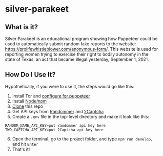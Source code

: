 # silver-parakeet

## What is it?

Silver Parakeet is an educational program showing how Puppeteer could be used to automatically submit random fake reports to the website: https://prolifewhistleblower.com/anonymous-form/. This website is used for reporting women trying to exercise their right to bodily autonomy in the state of Texas, an act that became illegal yesterday, September 1, 2021.

## How Do I Use It?

Hypothetically, if you were to use it, the steps would go like this:

1. Install Tor and [configure for puppeteer](https://levelup.gitconnected.com/anonymous-web-scrapping-with-node-js-tor-apify-and-cheerio-3b36ec6a45dc)
2. Install [Node/npm](https://docs.microsoft.com/en-us/windows/dev-environment/javascript/nodejs-beginners-tutorial)
3. [Clone](https://docs.github.com/en/github/creating-cloning-and-archiving-repositories/cloning-a-repository-from-github/cloning-a-repository) this repo
4. Get API keys from [Randommer](https://randommer.io/) and [2Captcha](https://2captcha.com)
5. Create a `.env` file in the top-level directory and make it look like this:

```
RANDOM_NAME_API_KEY=put randommer api key here
TWO_CAPTCHA_API_KEY=put 2Captcha api key here
```

6. Open the terminal, go to the project folder, and type `npm run develop`, and hit `Enter`
7. That's it!

